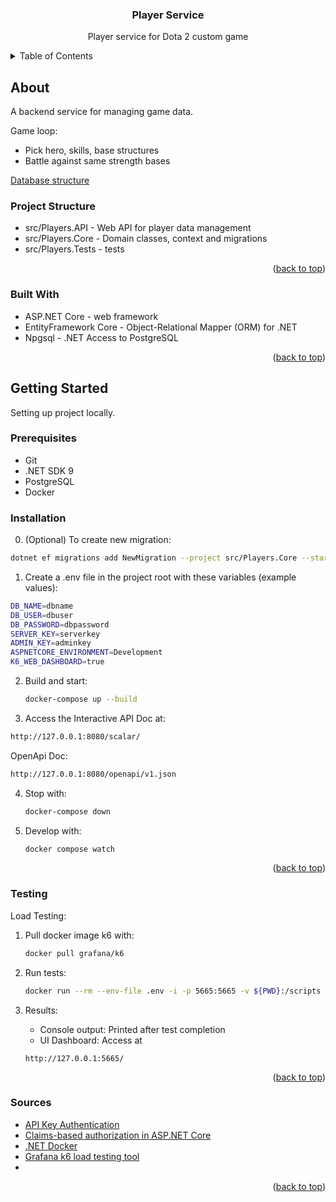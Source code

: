 <a id="readme-top"></a>

<h3 align="center">Player Service</h3>

<p align="center">
  Player service for Dota 2 custom game
</p>

<details>
  <summary>Table of Contents</summary>
  <ol>
    <li>
      <a href="#about">About The Project</a>
      <ul>
        <li><a href="#built-with">Built With</a></li>
      </ul>
    </li>
    <li>
      <a href="#getting-started">Getting Started</a>
      <ul>
        <li><a href="#prerequisites">Prerequisites</a></li>
        <li><a href="#installation">Installation</a></li>
        <li><a href="#testing">Testing</a></li>
        <li><a href="#sources">Sources</a></li>
      </ul>
    </li>
  </ol>
</details>

## About

A backend service for managing game data.

Game loop:
- Pick hero, skills, base structures
- Battle against same strength bases

[Database structure](https://github.com/roekws/PlayerService/raw/master/Documentation/db.png "Db")

### Project Structure

- src/Players.API - Web API for player data management
- src/Players.Core - Domain classes, context and migrations
- src/Players.Tests - tests

<p align="right">(<a href="#readme-top">back to top</a>)</p>

### Built With
* ASP.NET Core - web framework
* EntityFramework Core - Object-Relational Mapper (ORM) for .NET
* Npgsql - .NET Access to PostgreSQL

<p align="right">(<a href="#readme-top">back to top</a>)</p>

## Getting Started

Setting up project locally.

### Prerequisites

* Git
* .NET SDK 9
* PostgreSQL
* Docker

### Installation

0. (Optional) To create new migration:
  ```sh
  dotnet ef migrations add NewMigration --project src/Players.Core --startup-project src/Players.API
  ```

1. Create a .env file in the project root with these variables (example values):
  ```sh
  DB_NAME=dbname
  DB_USER=dbuser
  DB_PASSWORD=dbpassword
  SERVER_KEY=serverkey
  ADMIN_KEY=adminkey
  ASPNETCORE_ENVIRONMENT=Development
  K6_WEB_DASHBOARD=true
  ```

2. Build and start:
   ```sh
   docker-compose up --build
   ```

3. Access the Interactive API Doc at:
  ```sh
  http://127.0.0.1:8080/scalar/
  ```

  OpenApi Doc:
  ```sh
  http://127.0.0.1:8080/openapi/v1.json
  ```

4. Stop with:
   ```sh
   docker-compose down
   ```

5. Develop with:
    ```sh
   docker compose watch
   ```

<p align="right">(<a href="#readme-top">back to top</a>)</p>

### Testing

Load Testing:

1. Pull docker image k6 with:
    ```sh
    docker pull grafana/k6
    ```

2. Run tests:
    ```sh
    docker run --rm --env-file .env -i -p 5665:5665 -v ${PWD}:/scripts grafana/k6 run /scripts/tests/Load/PlayerTest.js
    ```

3. Results:

    - Console output: Printed after test completion
    - UI Dashboard: Access at
    ```
    http://127.0.0.1:5665/
    ```

<p align="right">(<a href="#readme-top">back to top</a>)</p>

### Sources

- [API Key Authentication](https://habr.com/ru/articles/877302/)
- [Claims-based authorization in ASP.NET Core](https://learn.microsoft.com/en-us/aspnet/core/security/authorization/claims?view=aspnetcore-9.0)
- [.NET Docker](https://docs.docker.com/guides/dotnet/)
- [Grafana k6 load testing tool](https://grafana.com/docs/k6/latest/)
- []()

<p align="right">(<a href="#readme-top">back to top</a>)</p>
